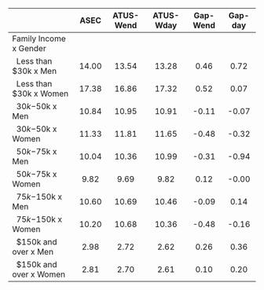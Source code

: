 
|                      |         ASEC |    ATUS-Wend |    ATUS-Wday |     Gap-Wend |      Gap-day |
| -------------------- | :----------: | :----------: | :----------: | :----------: | :----------: |
| Family Income x Gender |              |              |              |              |              |
| &nbsp;&nbsp;Less than $30k x Men |        14.00 |        13.54 |        13.28 |         0.46 |         0.72 |
| &nbsp;&nbsp;Less than $30k x Women |        17.38 |        16.86 |        17.32 |         0.52 |         0.07 |
| &nbsp;&nbsp;$30k-$50k x Men |        10.84 |        10.95 |        10.91 |        -0.11 |        -0.07 |
| &nbsp;&nbsp;$30k-$50k x Women |        11.33 |        11.81 |        11.65 |        -0.48 |        -0.32 |
| &nbsp;&nbsp;$50k-$75k x Men |        10.04 |        10.36 |        10.99 |        -0.31 |        -0.94 |
| &nbsp;&nbsp;$50k-$75k x Women |         9.82 |         9.69 |         9.82 |         0.12 |        -0.00 |
| &nbsp;&nbsp;$75k-$150k x Men |        10.60 |        10.69 |        10.46 |        -0.09 |         0.14 |
| &nbsp;&nbsp;$75k-$150k x Women |        10.20 |        10.68 |        10.36 |        -0.48 |        -0.16 |
| &nbsp;&nbsp;$150k and over x Men |         2.98 |         2.72 |         2.62 |         0.26 |         0.36 |
| &nbsp;&nbsp;$150k and over x Women |         2.81 |         2.70 |         2.61 |         0.10 |         0.20 |

